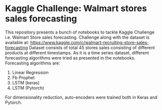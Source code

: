 # Kaggle Challenge: Walmart stores sales forecasting
This repository presents a bunch of notebooks to tackle Kaggle Challenge i.e. Walmart Store sales forecasting. Challenge along with 
the dataset is available at:
https://www.kaggle.com/c/walmart-recruiting-store-sales-forecasting
Dataset consists of total 45 stores sales consisting of different products at different timestamps. As it is a time series dataset, 
different forecasting algorithms were tried as presented in the notebooks. Forecasting algorithms are:
1. Linear Regression
2. Fb Prophet
3. LSTM (keras)
4. LSTM (Pytorch)

For dimensionality reduction, auto-encoders were trained both in Keras and Pytorch.

